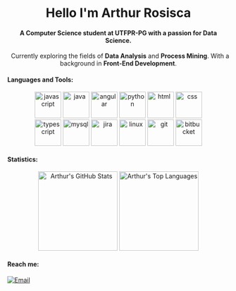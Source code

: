 <h1 align="center">Hello I'm Arthur Rosisca</h1>
<h4 align="center">A Computer Science student at UTFPR-PG with a passion for Data Science.</h3>

<p align="center">
&nbsp;
Currently exploring the fields of <b>Data Analysis</b> and <b>Process Mining</b>. 
With a background in <b>Front-End Development</b>.
</p>

<h4>Languages and Tools:</h4>

<p align="center">
  <img height="60" src="https://cdn.jsdelivr.net/gh/devicons/devicon@latest/icons/javascript/javascript-original.svg" alt="javascript"/>
  <img height="60" src="https://cdn.jsdelivr.net/gh/devicons/devicon@latest/icons/java/java-original-wordmark.svg" alt="java" />
  <img height="60" src="https://cdn.jsdelivr.net/gh/devicons/devicon@latest/icons/angular/angular-original.svg" alt="angular"/> 
  <img height="60" src="https://cdn.jsdelivr.net/gh/devicons/devicon@latest/icons/python/python-original-wordmark.svg" alt="python" />
  <img height="60" src="https://cdn.jsdelivr.net/gh/devicons/devicon@latest/icons/html5/html5-original-wordmark.svg" alt="html"/>
  <img height="60" src="https://cdn.jsdelivr.net/gh/devicons/devicon@latest/icons/css3/css3-original-wordmark.svg" alt="css"/> 
  <br> 
  <img height="60" src="https://cdn.jsdelivr.net/gh/devicons/devicon@latest/icons/typescript/typescript-original.svg" alt="typescript" />
  <img height="60" src="https://cdn.jsdelivr.net/gh/devicons/devicon@latest/icons/mysql/mysql-plain-wordmark.svg" alt="mysql"/>
  <img height="60" src="https://cdn.jsdelivr.net/gh/devicons/devicon@latest/icons/jira/jira-original-wordmark.svg" alt="jira"/>
  <img height="60" src="https://cdn.jsdelivr.net/gh/devicons/devicon@latest/icons/linux/linux-original.svg" alt="linux"/>
  <img height="60" src="https://cdn.jsdelivr.net/gh/devicons/devicon@latest/icons/git/git-original-wordmark.svg" alt="git"/>
  <img height="60" src="https://cdn.jsdelivr.net/gh/devicons/devicon@latest/icons/bitbucket/bitbucket-original-wordmark.svg" alt="bitbucket"/>
</p>

<h4>Statistics:</h4>

<p align="center">
  <img height="180em" src="https://github-readme-stats.vercel.app/api?username=artrosisca&show_icons=true&theme=calm_pink&include_all_commits=true&count_private=true&hide_border=true" alt="Arthur's GitHub Stats">
  <img height="180em" src="https://github-readme-stats.vercel.app/api/top-langs/?username=artrosisca&layout=compact&langs_count=8&theme=calm_pink&hide_border=true" alt="Arthur's Top Languages">
</p>

<h4 align="left">
Reach me:
</h4>

<p align="left">
  <a href="mailto:arthur.rosisca@hotmail.com">
    <img height="" src="https://img.shields.io/badge/Email-D14836?style=for-the-badge&logo=gmail&logoColor=white" alt="Email">
  </a>
</p>
